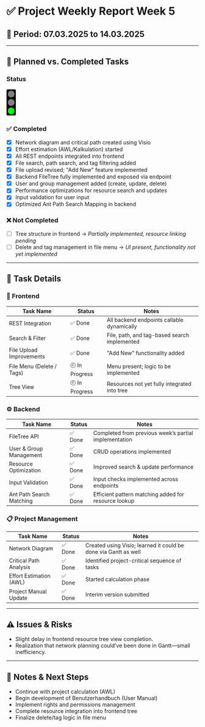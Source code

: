 # ✅ Project Weekly Report Week 5

## 📅 Period: 07.03.2025 to 14.03.2025

---

## 🔄 Planned vs. Completed Tasks

### Status

<img src="/resources/source/documentation/Traffic_Light_Green.png" width="5%" alt="status">

### ✅ Completed

- [x] Network diagram and critical path created using Visio
- [x] Effort estimation (AWL/Kalkulation) started
- [x] All REST endpoints integrated into frontend
- [x] File search, path search, and tag filtering added
- [x] File upload revised; "Add New" feature implemented
- [x] Backend FileTree fully implemented and exposed via endpoint
- [x] User and group management added (create, update, delete)
- [x] Performance optimizations for resource search and updates
- [x] Input validation for user input
- [x] Optimized Ant Path Search Mapping in backend

### ❌ Not Completed

- [ ] Tree structure in frontend → *Partially implemented, resource linking pending*
- [ ] Delete and tag management in file menu → *UI present, functionality not yet implemented*

---

## 🧩 Task Details

### 🎨 Frontend

| Task Name                 | Status         | Notes                                        |
|---------------------------|----------------|----------------------------------------------|
| REST Integration          | ✅ Done         | All backend endpoints callable dynamically   |
| Search & Filter           | ✅ Done         | File, path, and tag-based search implemented |
| File Upload Improvements  | ✅ Done         | "Add New" functionality added                |
| File Menu (Delete / Tags) | 🕗 In Progress | Menu present; logic to be implemented        |
| Tree View                 | 🕗 In Progress | Resources not yet fully integrated into tree |

### ⚙️ Backend

| Task Name                | Status | Notes                                                 |
|--------------------------|--------|-------------------------------------------------------|
| FileTree API             | ✅ Done | Completed from previous week’s partial implementation |
| User & Group Management  | ✅ Done | CRUD operations implemented                           |
| Resource Optimization    | ✅ Done | Improved search & update performance                  |
| Input Validation         | ✅ Done | Input checks implemented across endpoints             |
| Ant Path Search Matching | ✅ Done | Efficient pattern matching added for resource lookup  |

### 📋 Project Management

| Task Name               | Status | Notes                                                           |
|-------------------------|--------|-----------------------------------------------------------------|
| Network Diagram         | ✅ Done | Created using Visio; learned it could be done via Gantt as well |
| Critical Path Analysis  | ✅ Done | Identified project-critical sequence of tasks                   |
| Effort Estimation (AWL) | ✅ Done | Started calculation phase                                       |
| Project Manual Update   | ✅ Done | Interim version submitted                                       |

---

## ⚠️ Issues & Risks

- Slight delay in frontend resource tree view completion.
- Realization that network planning could’ve been done in Gantt—small inefficiency.

---

## 📌 Notes & Next Steps

- Continue with project calculation (AWL)
- Begin development of Benutzerhandbuch (User Manual)
- Implement rights and permissions management
- Complete resource integration into frontend tree
- Finalize delete/tag logic in file menu  
